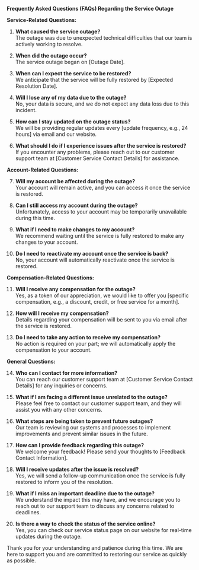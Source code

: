 **Frequently Asked Questions (FAQs) Regarding the Service Outage**

**Service-Related Questions:**

1. **What caused the service outage?**  
   The outage was due to unexpected technical difficulties that our team is actively working to resolve.

2. **When did the outage occur?**  
   The service outage began on [Outage Date].

3. **When can I expect the service to be restored?**  
   We anticipate that the service will be fully restored by [Expected Resolution Date].

4. **Will I lose any of my data due to the outage?**  
   No, your data is secure, and we do not expect any data loss due to this incident.

5. **How can I stay updated on the outage status?**  
   We will be providing regular updates every [update frequency, e.g., 24 hours] via email and our website.

6. **What should I do if I experience issues after the service is restored?**  
   If you encounter any problems, please reach out to our customer support team at [Customer Service Contact Details] for assistance.

**Account-Related Questions:**

7. **Will my account be affected during the outage?**  
   Your account will remain active, and you can access it once the service is restored.

8. **Can I still access my account during the outage?**  
   Unfortunately, access to your account may be temporarily unavailable during this time.

9. **What if I need to make changes to my account?**  
   We recommend waiting until the service is fully restored to make any changes to your account.

10. **Do I need to reactivate my account once the service is back?**  
    No, your account will automatically reactivate once the service is restored.

**Compensation-Related Questions:**

11. **Will I receive any compensation for the outage?**  
    Yes, as a token of our appreciation, we would like to offer you [specific compensation, e.g., a discount, credit, or free service for a month].

12. **How will I receive my compensation?**  
    Details regarding your compensation will be sent to you via email after the service is restored.

13. **Do I need to take any action to receive my compensation?**  
    No action is required on your part; we will automatically apply the compensation to your account.

**General Questions:**

14. **Who can I contact for more information?**  
    You can reach our customer support team at [Customer Service Contact Details] for any inquiries or concerns.

15. **What if I am facing a different issue unrelated to the outage?**  
    Please feel free to contact our customer support team, and they will assist you with any other concerns.

16. **What steps are being taken to prevent future outages?**  
    Our team is reviewing our systems and processes to implement improvements and prevent similar issues in the future.

17. **How can I provide feedback regarding this outage?**  
    We welcome your feedback! Please send your thoughts to [Feedback Contact Information].

18. **Will I receive updates after the issue is resolved?**  
    Yes, we will send a follow-up communication once the service is fully restored to inform you of the resolution.

19. **What if I miss an important deadline due to the outage?**  
    We understand the impact this may have, and we encourage you to reach out to our support team to discuss any concerns related to deadlines.

20. **Is there a way to check the status of the service online?**  
    Yes, you can check our service status page on our website for real-time updates during the outage.

Thank you for your understanding and patience during this time. We are here to support you and are committed to restoring our service as quickly as possible.